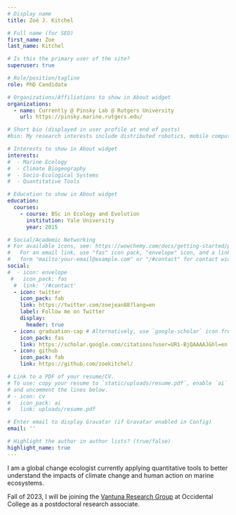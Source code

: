 ```yaml
---
# Display name
title: Zoë J. Kitchel

# Full name (for SEO)
first_name: Zoe
last_name: Kitchel

# Is this the primary user of the site?
superuser: true

# Role/position/tagline
role: PhD Candidate

# Organizations/Affiliations to show in About widget
organizations:
  - name: Currently @ Pinsky Lab @ Rutgers University
    url: https://pinsky.marine.rutgers.edu/

# Short bio (displayed in user profile at end of posts)
#bio: My research interests include distributed robotics, mobile computing and programmable matter.

# Interests to show in About widget
interests:
#  - Marine Ecology
#  - Climate Biogeography
#  - Socio-Ecological Systems
#  - Quantitative Tools

# Education to show in About widget
education:
  courses:
    - course: BSc in Ecology and Evolution
      institution: Yale University
      year: 2015

# Social/Academic Networking
# For available icons, see: https://wowchemy.com/docs/getting-started/page-builder/#icons
#   For an email link, use "fas" icon pack, "envelope" icon, and a link in the
#   form "mailto:your-email@example.com" or "/#contact" for contact widget.
social:
#  - icon: envelope
 #   icon_pack: fas
  #  link: '/#contact'
  - icon: twitter
    icon_pack: fab
    link: https://twitter.com/zoejean88?lang=en
    label: Follow me on Twitter
    display:
      header: true
  - icon: graduation-cap # Alternatively, use `google-scholar` icon from `ai` icon pack
    icon_pack: fas
    link: https://scholar.google.com/citations?user=UR1-BjQAAAAJ&hl=en
  - icon: github
    icon_pack: fab
    link: https://github.com/zoekitchel/

# Link to a PDF of your resume/CV.
# To use: copy your resume to `static/uploads/resume.pdf`, enable `ai` icons in `params.yaml`,
# and uncomment the lines below.
# - icon: cv
#   icon_pack: ai
#   link: uploads/resume.pdf

# Enter email to display Gravatar (if Gravatar enabled in Config)
email: ''

# Highlight the author in author lists? (true/false)
highlight_name: true
---
```


I am a global change ecologist currently applying quantitative tools to better understand the impacts of climate change and human action on marine ecosystems.

Fall of 2023, I will be joining the <a href="/https://www.oxy.edu/academics/vantuna-research-group">Vantuna Research Group</a> at Occidental College as a postdoctoral research associate.

